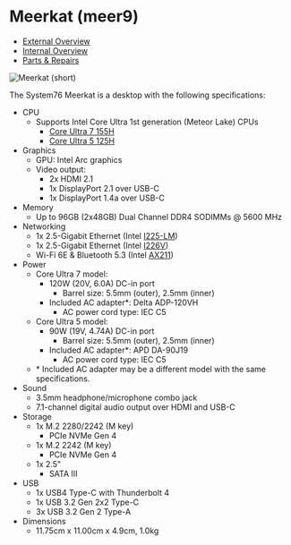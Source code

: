 # Meerkat (meer9)

- [External Overview](./external-overview.md)
- [Internal Overview](./internal-overview.md)
- [Parts & Repairs](./repairs.md)

![Meerkat (short)](./img/meer9.webp)

The System76 Meerkat is a desktop with the following specifications:

- CPU
    - Supports Intel Core Ultra 1st generation (Meteor Lake) CPUs
        - [Core Ultra 7 155H](https://www.intel.com/content/www/us/en/products/sku/236847/intel-core-ultra-7-processor-155h-24m-cache-up-to-4-80-ghz/specifications.html)
        - [Core Ultra 5 125H](https://www.intel.com/content/www/us/en/products/sku/236848/intel-core-ultra-5-processor-125h-18m-cache-up-to-4-50-ghz/specifications.html)
- Graphics
    - GPU: Intel Arc graphics
    - Video output:
        - 2x HDMI 2.1
        - 1x DisplayPort 2.1 over USB-C
        - 1x DisplayPort 1.4a over USB-C
- Memory
    - Up to 96GB (2x48GB) Dual Channel DDR4 SODIMMs @ 5600 MHz
- Networking
    - 1x 2.5-Gigabit Ethernet (Intel [I225-LM](https://www.intel.com/content/www/us/en/products/sku/210595/-intel-ethernet-controller-i226lm/specifications.html))
    - 1x 2.5-Gigabit Ethernet (Intel [I226V](https://www.intel.com/content/www/us/en/products/sku/210599/intel-ethernet-controller-i226v/specifications.html))
    - Wi-Fi 6E & Bluetooth 5.3 (Intel [AX211](https://www.intel.com/content/www/us/en/products/sku/204837/intel-wifi-6e-ax211-gig/specifications.html))
- Power
    - Core Ultra 7 model:
        - 120W (20V, 6.0A) DC-in port
            - Barrel size: 5.5mm (outer), 2.5mm (inner)
        - Included AC adapter*: Delta ADP-120VH
            - AC power cord type: IEC C5
    - Core Ultra 5 model:
        - 90W (19V, 4.74A) DC-in port
            - Barrel size: 5.5mm (outer), 2.5mm (inner)
        - Included AC adapter*: APD DA-90J19
            - AC power cord type: IEC C5
    - \* Included AC adapter may be a different model with the same specifications.
- Sound
    - 3.5mm headphone/microphone combo jack
    - 7.1-channel digital audio output over HDMI and USB-C
- Storage
    - 1x M.2 2280/2242 (M key)
        - PCIe NVMe Gen 4
    - 1x M.2 2242 (M key)
        - PCIe NVMe Gen 4
    - 1x 2.5"
        - SATA III
- USB
    - 1x USB4 Type-C with Thunderbolt 4
    - 1x USB 3.2 Gen 2x2 Type-C
    - 3x USB 3.2 Gen 2 Type-A
- Dimensions
    - 11.75cm x 11.00cm x 4.9cm, 1.0kg
